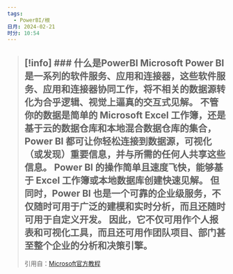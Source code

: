 ```yaml
---
tags:
  - PowerBI/根
日月: 2024-02-21
时分: 10:54
---
```

>[!info] ### 什么是PowerBI
>Microsoft Power BI 是一系列的软件服务、应用和连接器，这些软件服务、应用和连接器协同工作，将不相关的数据源转化为合乎逻辑、视觉上逼真的交互式见解。 不管你的数据是简单的 Microsoft Excel 工作簿，还是基于云的数据仓库和本地混合数据仓库的集合，**Power BI** 都可让你轻松连接到数据源，可视化（或发现）重要信息，并与所需的任何人共享这些信息。
>**Power BI** 的操作简单且速度飞快，能够基于 Excel 工作簿或本地数据库创建快速见解。 但同时，**Power BI** 也是一个可靠的企业级服务，不仅随时可用于广泛的建模和实时分析，而且还随时可用于自定义开发。 因此，它不仅可用作个人报表和可视化工具，而且还可用作团队项目、部门甚至整个企业的分析和决策引擎。
>---
>引用自：[Microsoft官方教程](https://learn.microsoft.com/zh-cn/training/modules/get-started-with-power-bi/1-introduction#:~:text=6%20%E5%88%86%E9%92%9F-,Microsoft%20Power%20BI,-%E6%98%AF%E4%B8%80%E7%B3%BB%E5%88%97%E7%9A%84)

